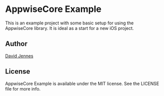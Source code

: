 # AppwiseCore Example

This is an example project with some basic setup for using the AppwiseCore library. It is ideal as a start for a new iOS project.

## Author

[David Jennes](https://github.com/djbe)

## License

AppwiseCore Example is available under the MIT license. See the LICENSE file for more info.
